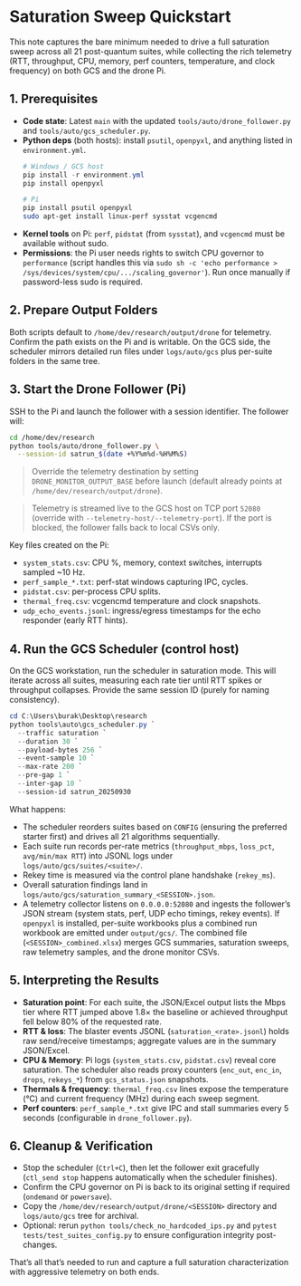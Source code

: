 # Saturation Sweep Quickstart

This note captures the bare minimum needed to drive a full saturation sweep across all 21 post-quantum suites, while collecting the rich telemetry (RTT, throughput, CPU, memory, perf counters, temperature, and clock frequency) on both GCS and the drone Pi.

## 1. Prerequisites
- **Code state**: Latest `main` with the updated `tools/auto/drone_follower.py` and `tools/auto/gcs_scheduler.py`.
- **Python deps** (both hosts): install `psutil`, `openpyxl`, and anything listed in `environment.yml`.
  ```powershell
  # Windows / GCS host
  pip install -r environment.yml
  pip install openpyxl
  ```
  ```bash
  # Pi
  pip install psutil openpyxl
  sudo apt-get install linux-perf sysstat vcgencmd
  ```
- **Kernel tools** on Pi: `perf`, `pidstat` (from `sysstat`), and `vcgencmd` must be available without sudo.
- **Permissions**: the Pi user needs rights to switch CPU governor to `performance` (script handles this via `sudo sh -c 'echo performance > /sys/devices/system/cpu/.../scaling_governor'`). Run once manually if password-less sudo is required.

## 2. Prepare Output Folders
Both scripts default to `/home/dev/research/output/drone` for telemetry. Confirm the path exists on the Pi and is writable. On the GCS side, the scheduler mirrors detailed run files under `logs/auto/gcs` plus per-suite folders in the same tree.

## 3. Start the Drone Follower (Pi)
SSH to the Pi and launch the follower with a session identifier. The follower will:

```bash
cd /home/dev/research
python tools/auto/drone_follower.py \
  --session-id satrun_$(date +%Y%m%d-%H%M%S)
```

> Override the telemetry destination by setting `DRONE_MONITOR_OUTPUT_BASE` before launch (default already points at `/home/dev/research/output/drone`).

> Telemetry is streamed live to the GCS host on TCP port `52080` (override with `--telemetry-host/--telemetry-port`). If the port is blocked, the follower falls back to local CSVs only.

Key files created on the Pi:

- `system_stats.csv`: CPU %, memory, context switches, interrupts sampled ~10 Hz.
- `perf_sample_*.txt`: perf-stat windows capturing IPC, cycles.
- `pidstat.csv`: per-process CPU splits.
- `thermal_freq.csv`: vcgencmd temperature and clock snapshots.
- `udp_echo_events.jsonl`: ingress/egress timestamps for the echo responder (early RTT hints).

## 4. Run the GCS Scheduler (control host)
On the GCS workstation, run the scheduler in saturation mode. This will iterate across all suites, measuring each rate tier until RTT spikes or throughput collapses. Provide the same session ID (purely for naming consistency).

```powershell
cd C:\Users\burak\Desktop\research
python tools\auto\gcs_scheduler.py `
  --traffic saturation `
  --duration 30 `
  --payload-bytes 256 `
  --event-sample 10 `
  --max-rate 200 `
  --pre-gap 1 `
  --inter-gap 10 `
  --session-id satrun_20250930
```

What happens:
- The scheduler reorders suites based on `CONFIG` (ensuring the preferred starter first) and drives all 21 algorithms sequentially.
- Each suite run records per-rate metrics (`throughput_mbps`, `loss_pct`, `avg/min/max RTT`) into JSONL logs under `logs/auto/gcs/suites/<suite>/`.
- Rekey time is measured via the control plane handshake (`rekey_ms`).
- Overall saturation findings land in `logs/auto/gcs/saturation_summary_<SESSION>.json`.
- A telemetry collector listens on `0.0.0.0:52080` and ingests the follower’s JSON stream (system stats, perf, UDP echo timings, rekey events). If `openpyxl` is installed, per-suite workbooks plus a combined run workbook are emitted under `output/gcs/`. The combined file (`<SESSION>_combined.xlsx`) merges GCS summaries, saturation sweeps, raw telemetry samples, and the drone monitor CSVs.

## 5. Interpreting the Results
- **Saturation point**: For each suite, the JSON/Excel output lists the Mbps tier where RTT jumped above 1.8× the baseline or achieved throughput fell below 80% of the requested rate.
- **RTT & loss**: The blaster events JSONL (`saturation_<rate>.jsonl`) holds raw send/receive timestamps; aggregate values are in the summary JSON/Excel.
- **CPU & Memory**: Pi logs (`system_stats.csv`, `pidstat.csv`) reveal core saturation. The scheduler also reads proxy counters (`enc_out`, `enc_in`, `drops`, `rekeys_*`) from `gcs_status.json` snapshots.
- **Thermals & frequency**: `thermal_freq.csv` lines expose the temperature (°C) and current frequency (MHz) during each sweep segment.
- **Perf counters**: `perf_sample_*.txt` give IPC and stall summaries every 5 seconds (configurable in `drone_follower.py`).

## 6. Cleanup & Verification
- Stop the scheduler (`Ctrl+C`), then let the follower exit gracefully (`ctl_send stop` happens automatically when the scheduler finishes).
- Confirm the CPU governor on Pi is back to its original setting if required (`ondemand` or `powersave`).
- Copy the `/home/dev/research/output/drone/<SESSION>` directory and `logs/auto/gcs` tree for archival.
- Optional: rerun `python tools/check_no_hardcoded_ips.py` and `pytest tests/test_suites_config.py` to ensure configuration integrity post-changes.

That’s all that’s needed to run and capture a full saturation characterization with aggressive telemetry on both ends.
